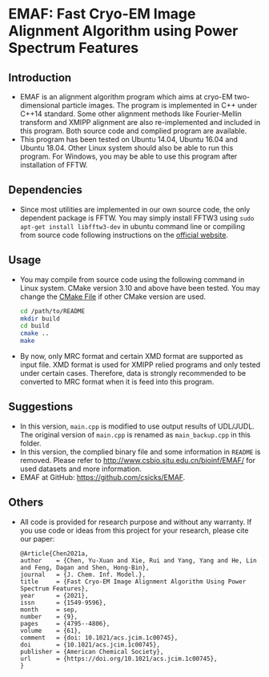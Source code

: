 # EMAF: Fast Cryo-EM Image Alignment Algorithm using Power Spectrum Features

## Introduction
- EMAF is an alignment algorithm program which aims at cryo-EM two-dimensional particle images. The program is implemented in C++ under C++14 standard. Some other alignment methods like Fourier-Mellin transform and XMIPP alignment are also re-implemented and included in this program. Both source code and complied program are available.
- This program has been tested on Ubuntu 14.04, Ubuntu 16.04 and Ubuntu 18.04. Other Linux system should also be able to run this program. For Windows, you may be able to use this program after installation of FFTW.

## Dependencies
- Since most utilities are implemented in our own source code, the only dependent package is FFTW. You may simply install FFTW3 using `sudo apt-get install libfftw3-dev` in ubuntu command line or compiling from source code following instructions on the [official website](http://fftw.org/).

## Usage
- You may compile from source code using the following command in Linux system. CMake version 3.10 and above have been tested. You may change the [CMake File](./CMakeLists.txt) if other CMake version are used.

  ```bash
  cd /path/to/README
  mkdir build
  cd build
  cmake ..
  make
  ```

- By now, only MRC format and certain XMD format are supported as input file. XMD format is used for XMIPP relied programs and only tested under certain cases. Therefore, data is strongly recommended to be converted to MRC format when it is feed into this program.

## Suggestions
- In this version, `main.cpp` is modified to use output results of UDL/JUDL. The original version of `main.cpp` is renamed as `main_backup.cpp` in this folder.
- In this version, the complied binary file and some information in `README` is removed. Please refer to http://www.csbio.sjtu.edu.cn/bioinf/EMAF/ for used datasets and more information.
- EMAF at GitHub: https://github.com/csicks/EMAF.

## Others
- All code is provided for research purpose and without any warranty. If you use  code or ideas from this project for your research, please cite our paper:
  ```
  @Article{Chen2021a,
  author    = {Chen, Yu-Xuan and Xie, Rui and Yang, Yang and He, Lin and Feng, Dagan and Shen, Hong-Bin},
  journal   = {J. Chem. Inf. Model.},
  title     = {Fast Cryo-EM Image Alignment Algorithm Using Power Spectrum Features},
  year      = {2021},
  issn      = {1549-9596},
  month     = sep,
  number    = {9},
  pages     = {4795--4806},
  volume    = {61},
  comment   = {doi: 10.1021/acs.jcim.1c00745},
  doi       = {10.1021/acs.jcim.1c00745},
  publisher = {American Chemical Society},
  url       = {https://doi.org/10.1021/acs.jcim.1c00745},
  }
  ```
